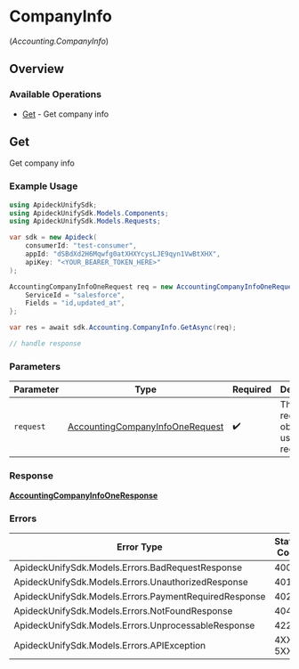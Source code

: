 # CompanyInfo
(*Accounting.CompanyInfo*)

## Overview

### Available Operations

* [Get](#get) - Get company info

## Get

Get company info

### Example Usage

<!-- UsageSnippet language="csharp" operationID="accounting.companyInfoOne" method="get" path="/accounting/company-info" -->
```csharp
using ApideckUnifySdk;
using ApideckUnifySdk.Models.Components;
using ApideckUnifySdk.Models.Requests;

var sdk = new Apideck(
    consumerId: "test-consumer",
    appId: "dSBdXd2H6Mqwfg0atXHXYcysLJE9qyn1VwBtXHX",
    apiKey: "<YOUR_BEARER_TOKEN_HERE>"
);

AccountingCompanyInfoOneRequest req = new AccountingCompanyInfoOneRequest() {
    ServiceId = "salesforce",
    Fields = "id,updated_at",
};

var res = await sdk.Accounting.CompanyInfo.GetAsync(req);

// handle response
```

### Parameters

| Parameter                                                                                   | Type                                                                                        | Required                                                                                    | Description                                                                                 |
| ------------------------------------------------------------------------------------------- | ------------------------------------------------------------------------------------------- | ------------------------------------------------------------------------------------------- | ------------------------------------------------------------------------------------------- |
| `request`                                                                                   | [AccountingCompanyInfoOneRequest](../../Models/Requests/AccountingCompanyInfoOneRequest.md) | :heavy_check_mark:                                                                          | The request object to use for the request.                                                  |

### Response

**[AccountingCompanyInfoOneResponse](../../Models/Requests/AccountingCompanyInfoOneResponse.md)**

### Errors

| Error Type                                            | Status Code                                           | Content Type                                          |
| ----------------------------------------------------- | ----------------------------------------------------- | ----------------------------------------------------- |
| ApideckUnifySdk.Models.Errors.BadRequestResponse      | 400                                                   | application/json                                      |
| ApideckUnifySdk.Models.Errors.UnauthorizedResponse    | 401                                                   | application/json                                      |
| ApideckUnifySdk.Models.Errors.PaymentRequiredResponse | 402                                                   | application/json                                      |
| ApideckUnifySdk.Models.Errors.NotFoundResponse        | 404                                                   | application/json                                      |
| ApideckUnifySdk.Models.Errors.UnprocessableResponse   | 422                                                   | application/json                                      |
| ApideckUnifySdk.Models.Errors.APIException            | 4XX, 5XX                                              | \*/\*                                                 |